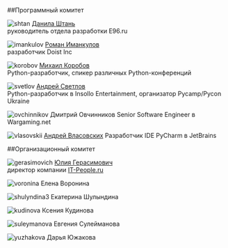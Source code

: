 ##Программный комитет

![shtan](http://dropbucket.ru/pycon/shtan) [Данила Штань](http://ru.linkedin.com/pub/danila-shtan/38/57/842)  
руководитель отдела разработки E96.ru

![imankulov](http://dropbucket.ru/pyconru/imankulov) [Роман Иманкулов](http://www.linkedin.com/pub/roman-imankulov/44/761/910)  
разработчик Doist Inc

![korobov](http://dropbucket.ru/pyconru/korobov) [Михаил Коробов](http://kmike.ru/)  
Python-разработчик, спикер различных Python-конференций 

![svetlov](http://dropbucket.ru/pyconru/svetlov) [Андрей Светлов](http://www.linkedin.com/pub/andrew-svetlov/59/b1/586)  
Python-разработчик в Insollo Entertainment, организатор Pycamp/Pycon Ukraine

![ovchinnikov](http://dropbucket.ru/ovchinnikov) Дмитрий Овчинников 
Senior Software Engineer в Wargaming.net 

![vlasovskii](http://dropbucket.ru/vlasovskii) [Андрей Власовских](http://pirx.ru)
Разработчик IDE PyCharm в JetBrains


##Организационный комитет

![gerasimovich](http://dropbucket.ru/pycon/gerasimovich) [Юлия Герасимович](http://www.linkedin.com/pub/yulia-gerasimovich/50/623/266)  
директор компании [IT-People.ru](http://it-people.ru/)

![voronina](http://dropbucket.ru/pycon/voronina) Елена Воронина

![shulyndina3](http://dropbucket.ru/pycon/shulyndina3) Екатерина Шулындина

![kudinova](http://dropbucket.ru/kudinova) Ксения Кудинова

![suleymanova](http://dropbucket.ru/suleymanova) Евгения Сулейманова

![yuzhakova](http://dropbucket.ru/yuzhakova) Дарья Южакова
